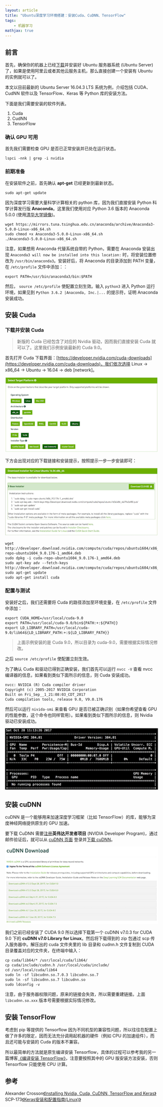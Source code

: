 ```yaml
---
layout: article
title: "Ubuntu深度学习环境搭建：安装Cuda、CuDNN、TensorFlow"
tags:
    - 机器学习
mathjax: true
---
```


## 前言

首先，确保你的机器上已经[下载](https://www.ubuntu.com/download/server)并安装好 Ubuntu 服务器系统 (Ubuntu Server) 了，如果是使用阿里云或者其他云服务主机，那么直接创建一个安装有 Ubuntu 的实例就可以了。

本文以目前最新的 Ubuntu Server 16.04.3 LTS 系统为例，介绍包括 CUDA、CudNN 软件以及 TensorFlow、Keras 等 Python 库的安装方法。

下面是我们需要安装的软件列表。

1. Cuda
2. CudNN
3. TensorFlow

### 确认 GPU 可用

首先我们需要检查 GPU 是否已正常安装并已处在运行状态。

```shell
lspci -nnk | grep -i nvidia
```

### 前期准备

在安装软件之前，首先确认 **apt-get** 已经更新到最新状态。

```shell
sudo apt-get update
```

因为深度学习需要大量科学计算相关的 python 库，因为我们直接安装 Python 科学计算发行版 **Anaconda**。这里我们使用对应 Python 3.6 版本的 Anaconda 5.0.0 (使用[清华大学镜像](https://mirrors.tuna.tsinghua.edu.cn/))。

```shell
wget https://mirrors.tuna.tsinghua.edu.cn/anaconda/archive/Anaconda3-5.0.0-Linux-x86_64.sh
sudo chmod +x Anaconda3-5.0.0-Linux-x86_64.sh
./Anaconda3-5.0.0-Linux-x86_64.sh
```

注意，如果想用 Anaconda 代替系统自带的 Python，需要在 Anaconda 安装出现 `Anaconda3 will now be installed into this location:` 时，将安装位置修改为 `/usr/bin/anaconda3`。安装好后，将 Anaconda 的目录添加到 PATH 变量，在 `/etc/profile` 文件中添加：：

```shell
export PATH=/usr/bin/anaconda3/bin:$PATH
```

然后， `source /etc/profile` 使配置立刻生效。输入 `python3` 进入 Python 运行环境，如果见到 `Python 3.6.2 |Anaconda, Inc.|...` 的提示符，证明 Anaconda 安装成功。

## 安装 Cuda

### 下载并安装 Cuda

> 新版的 Cuda 已经包含了对应的 Nvidia 驱动，因而我们直接安装 Cuda 就可以了。这里我们示例安装最新的 Cuda 9.0。

首先打开 Cuda 下载界面：[https://developer.nvidia.com/cuda-downloads](https://developer.nvidia.com/cuda-downloads)，我们依次选择 Linux → x86_64 → Ubuntu → 16.04 → deb [network]。

![1](/img/article/how-to-build-dl-environment/cuda.jpg)

下方会出现对应的下载链接和安装提示，按照提示一步一步安装即可：

![2](/img/article/how-to-build-dl-environment/cuda_2.jpg)

```shell
wget http://developer.download.nvidia.com/compute/cuda/repos/ubuntu1604/x86_64/cuda-repo-ubuntu1604_9.0.176-1_amd64.deb
sudo dpkg -i cuda-repo-ubuntu1604_9.0.176-1_amd64.deb
sudo apt-key adv --fetch-keys http://developer.download.nvidia.com/compute/cuda/repos/ubuntu1604/x86_64/7fa2af80.pub
sudo apt-get update
sudo apt-get install cuda
```

### 配置与测试

安装好之后，我们还需要将 Cuda 的路径添加至环境变量，在 `/etc/profile` 文件中添加：

```shell
export CUDA_HOME=/usr/local/cuda-9.0
export PATH=/usr/local/cuda-9.0/bin${PATH:+:${PATH}}
export LD_LIBRARY_PATH=/usr/local/cuda-9.0/lib64${LD_LIBRARY_PATH:+:${LD_LIBRARY_PATH}}
```

> 上面示例安装的是 Cuda 9.0，所以目录为 cuda-9.0，需要根据实际情况修改。

之后 `source /etc/profile` 使配置立刻生效。

为了确认 Cuda 和驱动已得到正确安装，我们首先可以运行 `nvcc -V` 查看 nvcc 编译器的信息，如果看到类似下面所示的信息，则 Cuda 安装成功。

```
nvcc: NVIDIA (R) Cuda compiler driver
Copyright (c) 2005-2017 NVIDIA Corporation
Built on Fri_Sep__1_21:08:03_CDT_2017
Cuda compilation tools, release 9.0, V9.0.176
```

然后可以运行 `nivida-smi` 来查看 GPU 是否已被正确识别（如果你希望查看 GPU 的性能参数，这个命令也同样管用）。如果看到类似下图所示的信息，则 Nvidia 驱动已安装成功。

![3](/img/article/how-to-build-dl-environment/nivida_smi.jpg)

## 安装 cuDNN

cuDNN 是一个能够用来加速深度学习框架（比如 TensorFlow）的库，能够为深度神经网络提供原生的 GPU 加速。

要下载 CuDNN 需要[注册](https://developer.nvidia.com/developer-program)**英伟达开发者项目** (NVIDIA Developer Program)，通过邮件验证后，就可以从 [cuDNN 页面](https://developer.nvidia.com/cudnn) 登录并[下载 cuDNN](https://developer.nvidia.com/rdp/cudnn-download)。

![4](/img/article/how-to-build-dl-environment/cudnn.jpg)

我们之前已经安装了 CUDA 9.0 所以选择下载第一个 cuDNN v7.0.3 for CUDA 9.0 下的 **cuDNN v7.0 Library for Linux**。然后将下载得到的 zip 包通过 scp 传入服务器中。解压出的 cuda 文件夹里的 lib 目录和 cudnn.h 文件复制到 CUDA 目录覆盖对应的文件夹，在终端中输入：

```shell
cp cuda/lib64/* /usr/local/cuda/lib64/
cp cuda/include/cudnn.h /usr/local/cuda/include/
cd /usr/local/cuda/lib64
sudo ln -sf libcudnn.so.7.0.3 libcudnn.so.7
sudo ln -sf libcudnn.so.7 libcudnn.so
sudo ldconfig -v
```

注意，由于服务器权限问题，原来的链接会失效，所以需要重建链接。上面 `libcudnn.so.xxx` 版本号需要根据实际情况修改。

## 安装 TensorFlow

考虑到 pip 等提供的 Tensorflow 因为不同机型的兼容性问题，所以往往在配置上做了许多的限定，因而无法充分调用起机器的硬件（例如 CPU 的加速组件），而且还可能与安装的 Cuda 的版本不兼容。

所以最简单的方法就是原生编译安装 Tensorflow，具体的过程可以参考我的另一篇博客[《编译安装 TensorFlow》](/2017/09/19/article96/)，注意要按照其中的 GPU 版安装方法安装，否则 Tensorflow 只能使用 CPU 计算。

## 参考

Alexander Crosson[《Installing Nvidia, Cuda, CuDNN, TensorFlow and Keras》](https://medium.com/@acrosson/installing-nvidia-cuda-cudnn-tensorflow-and-keras-69bbf33dce8a)  
SCP-173[《Keras安装和配置指南(Linux)》](http://keras-cn.readthedocs.io/en/latest/for_beginners/keras_linux/)